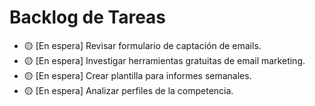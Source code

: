 
# Backlog de Tareas

- 🟡 [En espera] Revisar formulario de captación de emails.
- 🟡 [En espera] Investigar herramientas gratuitas de email marketing.
- 🟡 [En espera] Crear plantilla para informes semanales.
- 🟡 [En espera] Analizar perfiles de la competencia.
